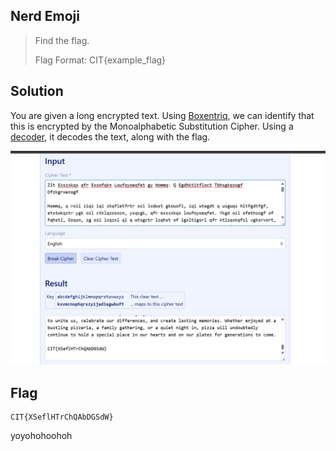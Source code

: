 ## Nerd Emoji

>Find the flag.
>
>Flag Format: CIT{example_flag}


## Solution

You are given a long encrypted text. Using [Boxentriq](boxentriq.com/code-breaking/cipher-identifier/), we can identify that this is encrypted by the Monoalphabetic Substitution Cipher. Using a [decoder](https://www.guballa.de/substitution-solver), it decodes the text, along with the flag. 

![decode](decoder.png)
## Flag
```
CIT{XSeflHTrChQAbDGSdW}
```
yoyohohoohoh
